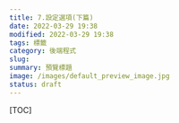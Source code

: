 ```yaml
---
title: 7.設定選項(下篇)
date: 2022-03-29 19:38
modified: 2022-03-29 19:38
tags: 標籤
category: 後端程式
slug:
summary: 預覽標題
image: /images/default_preview_image.jpg
status: draft
---
```


[TOC]